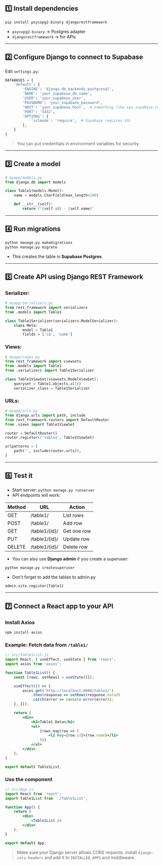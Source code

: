 ## **1️⃣ Install dependencies**

```bash
pip install psycopg2-binary djangorestframework
```

* `psycopg2-binary` → Postgres adapter
* `djangorestframework` → for APIs

---

## **2️⃣ Configure Django to connect to Supabase**

Edit `settings.py`:

```python
DATABASES = {
    'default': {
        'ENGINE': 'django.db.backends.postgresql',
        'NAME': 'your_supabase_db_name',
        'USER': 'your_supabase_user',
        'PASSWORD': 'your_supabase_password',
        'HOST': 'your_supabase_host',  # something like xyz.supabase.co
        'PORT': '5432',
        'OPTIONS': {
            'sslmode': 'require',  # Supabase requires SSL
        },
    }
}
```

> You can put credentials in environment variables for security.

---

## **3️⃣ Create a model**

```python
# myapp/models.py
from django.db import models

class Table1(models.Model):
    name = models.CharField(max_length=100)

    def __str__(self):
        return f"{self.id} - {self.name}"
```

---

## **4️⃣ Run migrations**

```bash
python manage.py makemigrations
python manage.py migrate
```

* This creates the table in **Supabase Postgres**.

---

## **5️⃣ Create API using Django REST Framework**

### Serializer:

```python
# myapp/serializers.py
from rest_framework import serializers
from .models import Table1

class Table1Serializer(serializers.ModelSerializer):
    class Meta:
        model = Table1
        fields = ['id', 'name']
```

### Views:

```python
# myapp/views.py
from rest_framework import viewsets
from .models import Table1
from .serializers import Table1Serializer

class Table1ViewSet(viewsets.ModelViewSet):
    queryset = Table1.objects.all()
    serializer_class = Table1Serializer
```

### URLs:

```python
# myapp/urls.py
from django.urls import path, include
from rest_framework.routers import DefaultRouter
from .views import Table1ViewSet

router = DefaultRouter()
router.register(r'table1', Table1ViewSet)

urlpatterns = [
    path('', include(router.urls)),
]
```

---

## **6️⃣ Test it**

* Start server: `python manage.py runserver`
* API endpoints will work:

| Method | URL           | Action      |
| ------ | ------------- | ----------- |
| GET    | /table1/      | List rows   |
| POST   | /table1/      | Add row     |
| GET    | /table1/{id}/ | Get one row |
| PUT    | /table1/{id}/ | Update row  |
| DELETE | /table1/{id}/ | Delete row  |

* You can also use **Django admin** if you create a superuser:

```bash
python manage.py createsuperuser
```

* Don't forget to add the tables to admin.py

```bash
admin.site.register(Table1)
```

---

## **7️⃣ Connect a React app to your API**

### Install Axios

```bash
npm install axios
```

### Example: Fetch data from `/table1/`

```jsx
// src/Table1List.js
import React, { useEffect, useState } from 'react';
import axios from 'axios';

function Table1List() {
    const [rows, setRows] = useState([]);

    useEffect(() => {
        axios.get('http://localhost:8000/table1/')
            .then(response => setRows(response.data))
            .catch(error => console.error(error));
    }, []);

    return (
        <div>
            <h2>Table1 Data</h2>
            <ul>
                {rows.map(row => (
                    <li key={row.id}>{row.name}</li>
                ))}
            </ul>
        </div>
    );
}

export default Table1List;
```

### Use the component

```jsx
// src/App.js
import React from 'react';
import Table1List from './Table1List';

function App() {
    return (
        <div>
            <Table1List />
        </div>
    );
}

export default App;
```

> Make sure your Django server allows CORS requests. Install `django-cors-headers` and add it to `INSTALLED_APPS` and middleware.
